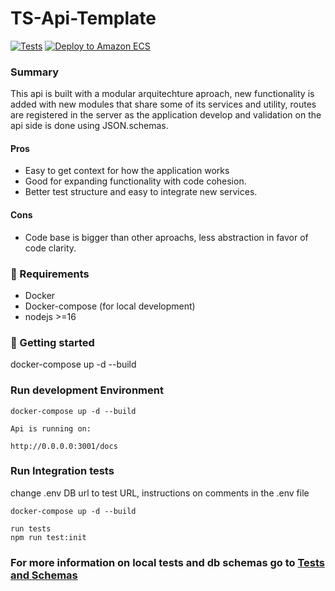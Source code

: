 
# TS-Api-Template
[![Tests](https://github.com/caiocampoos/ts-api-template/actions/workflows/CI.yml/badge.svg?branch=main)](https://github.com/caiocampoos/ts-api-template/actions/workflows/CI.yml)
[![Deploy to Amazon ECS](https://github.com/caiocampoos/ts-api-template/actions/workflows/deploy.yml/badge.svg)](https://github.com/caiocampoos/ts-api-template/actions/workflows/deploy.yml)

  

###  Summary
This api is built with a modular arquitechture aproach, new functionality is added with new modules that share some of its services and utility, routes are registered in the server as the application develop and validation on the api side is done using JSON.schemas. 

  
  #### Pros 
- Easy to get context for how the application works
- Good for expanding functionality with code cohesion. 
- Better test structure and easy to integrate new services.

#### Cons
- Code base is bigger than other aproachs, less abstraction in favor of code clarity.

### :rocket: Requirements

- Docker 
- Docker-compose (for local development)
- nodejs >=16
  
### :checkered_flag: Getting started


docker-compose up -d --build

### Run development Environment 

```
docker-compose up -d --build

Api is running on:

http://0.0.0.0:3001/docs

```

### Run Integration tests

change .env DB url to test URL, instructions on comments in the .env file


```
docker-compose up -d --build

run tests
npm run test:init

```



### For more information on local tests and db schemas go to [Tests and Schemas](https://github.com/caiocampoos/nodejs-api-template/blob/1622e43bea71d16cc4461cf0332755f0a2bc85f1/docs/test-documentation.md)
